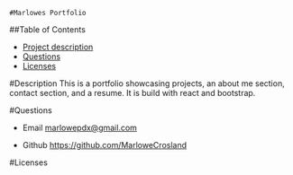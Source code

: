     #Marlowes Portfolio

##Table of Contents
- [Project description](#Description)
- [Questions](#Questions)
- [Licenses](#Licenses)

#Description
    This is a portfolio showcasing projects, an about me section, contact section, and a resume. It is build with react and bootstrap.

#Questions

- Email
    marlowepdx@gmail.com

- Github
    https://github.com/MarloweCrosland
    
#Licenses
